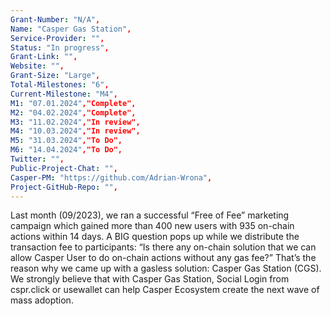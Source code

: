 ```yaml
---
Grant-Number: "N/A",
Name: "Casper Gas Station",
Service-Provider: "",
Status: "In progress",
Grant-Link: "",
Website: "",
Grant-Size: "Large",
Total-Milestones: "6",
Current-Milestone: "M4",
M1: "07.01.2024","Complete",
M2: "04.02.2024","Complete",
M3: "11.02.2024","In review",
M4: "10.03.2024","In review",
M5: "31.03.2024","To Do",
M6: "14.04.2024","To Do",
Twitter: "",
Public-Project-Chat: "",
Casper-PM: "https://github.com/Adrian-Wrona",
Project-GitHub-Repo: "",
---
```

<!--lang:en--> 

Last month (09/2023), we ran a successful “Free of Fee” marketing campaign which
gained more than 400 new users with 935 on-chain actions within 14 days.
A BIG question pops up while we distribute the transaction fee to participants: “Is there
any on-chain solution that we can allow Casper User to do on-chain actions without any
gas fee?”
That’s the reason why we came up with a gasless solution: Casper Gas Station (CGS).
We strongly believe that with Casper Gas Station, Social Login from cspr.click or usewallet
can help Casper Ecosystem create the next wave of mass adoption.


<!--lang:es--] 
<!--lang:de--] 
<!--lang:fr--] 
<!--lang:pl--] 
<!--lang:uk--] 
[!--lang:*-->  
